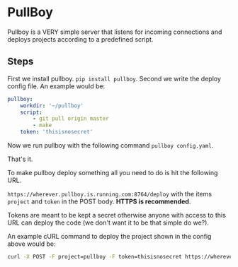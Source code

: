 PullBoy
=======

Pullboy is a VERY simple server that listens for incoming connections and deploys projects according to a predefined script.

Steps
-----

First we install pullboy. `pip install pullboy`. Second we write the deploy config file. An example would be:

```yaml
pullboy:
    workdir: '~/pullboy'
    script:
        - git pull origin master
        - make
    token: 'thisisnosecret'
```

Now we run pullboy with the following command `pullboy config.yaml`.

That's it.

To make pullboy deploy something all you need to do is hit the following URL.

`https://wherever.pullboy.is.running.com:8764/deploy` with the items `project` and `token` in the POST body. **HTTPS is recommended**.

Tokens are meant to be kept a secret otherwise anyone with access to this URL can deploy the code (we don't want it to be that simple do we?).

An example cURL command to deploy the project shown in the config above would be:

```bash
curl -X POST -F project=pullboy -F token=thisisnosecret https://wherever.pullboy.is.running.com:8764/deploy`
```
